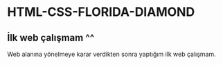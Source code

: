 # HTML-CSS-FLORIDA-DIAMOND

## İlk web çalışmam ^^ <br>

Web alanına yönelmeye karar verdikten sonra yaptığım ilk web çalışmam.
